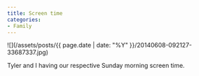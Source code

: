 ```yaml
---
title: Screen time
categories:
- Family
---
```


![](/assets/posts/{{ page.date | date: "%Y" }}/20140608-092127-33687337.jpg)
  



Tyler and I having our respective Sunday morning screen time. 
